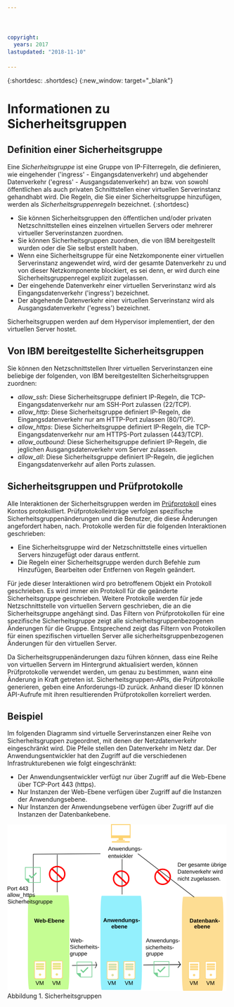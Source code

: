 ```yaml
---



copyright:
  years: 2017
lastupdated: "2018-11-10"

---
```


{:shortdesc: .shortdesc}
{:new_window: target="_blank"}

# Informationen zu Sicherheitsgruppen

## Definition einer Sicherheitsgruppe
Eine *Sicherheitsgruppe* ist eine Gruppe von IP-Filterregeln, die definieren, wie eingehender ('ingress' - Eingangsdatenverkehr) und abgehender
Datenverkehr ('egress' - Ausgangsdatenverkehr) an bzw. von sowohl öffentlichen als auch privaten Schnittstellen einer virtuellen Serverinstanz gehandhabt wird. Die Regeln, die Sie einer Sicherheitsgruppe hinzufügen, werden als *Sicherheitsgruppenregeln* bezeichnet.
{:shortdesc}

* Sie können Sicherheitsgruppen den öffentlichen und/oder privaten Netzschnittstellen eines einzelnen virtuellen Servers oder mehrerer virtueller Serverinstanzen zuordnen.
* Sie können Sicherheitsgruppen zuordnen, die von IBM bereitgestellt wurden oder die Sie selbst erstellt haben.
* Wenn eine Sicherheitsgruppe für eine Netzkomponente einer virtuellen Serverinstanz angewendet wird, wird der gesamte Datenverkehr zu und von dieser Netzkomponente blockiert, es sei denn, er wird durch eine Sicherheitsgruppenregel explizit zugelassen.
* Der eingehende Datenverkehr einer virtuellen Serverinstanz wird als Eingangsdatenverkehr ('ingress') bezeichnet.
* Der abgehende Datenverkehr einer virtuellen Serverinstanz wird als Ausgangsdatenverkehr ('egress') bezeichnet.

Sicherheitsgruppen werden auf dem Hypervisor implementiert, der den virtuellen Server hostet.

## Von IBM bereitgestellte Sicherheitsgruppen
Sie können den Netzschnittstellen Ihrer virtuellen Serverinstanzen eine beliebige der folgenden, von IBM bereitgestellten
Sicherheitsgruppen zuordnen:

* *allow_ssh*: Diese Sicherheitsgruppe definiert IP-Regeln, die TCP-Eingangsdatenverkehr nur am SSH-Port zulassen (22/TCP).
* *allow_http*: Diese Sicherheitsgruppe definiert IP-Regeln, die Eingangsdatenverkehr nur am HTTP-Port zulassen (80/TCP).
* *allow_https*: Diese Sicherheitsgruppe definiert IP-Regeln, die TCP-Eingangsdatenverkehr nur am HTTPS-Port zulassen (443/TCP).
* *allow_outbound*: Diese Sicherheitsgruppe definiert IP-Regeln, die jeglichen Ausgangsdatenverkehr vom Server zulassen.
* *allow_all*: Diese Sicherheitsgruppe definiert IP-Regeln, die jeglichen Eingangsdatenverkehr auf allen Ports zulassen.

## Sicherheitsgruppen und Prüfprotokolle
Alle Interaktionen der Sicherheitsgruppen werden im [Prüfprotokoll](/docs/customer-portal/cpmonenv.html#cp_viewacctauditlog) eines Kontos protokolliert. Prüfprotokolleinträge verfolgen spezifische Sicherheitsgruppenänderungen und die Benutzer, die diese Änderungen angefordert haben, nach. Protokolle werden für die folgenden Interaktionen geschrieben:
* Eine Sicherheitsgruppe wird der Netzschnittstelle eines virtuellen Servers hinzugefügt oder daraus entfernt.
* Die Regeln einer Sicherheitsgruppe werden durch Befehle zum Hinzufügen, Bearbeiten oder Entfernen von Regeln geändert.

Für jede dieser Interaktionen wird pro betroffenem Objekt ein Protokoll geschrieben. Es wird immer ein Protokoll für die geänderte Sicherheitsgruppe geschrieben. Weitere Protokolle werden für jede Netzschnittstelle von virtuellen Servern geschrieben, die an die Sicherheitsgruppe angehängt sind. Das Filtern von Prüfprotokollen für eine spezifische Sicherheitsgruppe zeigt alle sicherheitsgruppenbezogenen Änderungen für die Gruppe. Entsprechend zeigt das Filtern von Protokollen für einen spezifischen virtuellen Server alle sicherheitsgruppenbezogenen Änderungen für den virtuellen Server.

Da Sicherheitsgruppenänderungen dazu führen können, dass eine Reihe von virtuellen Servern im Hintergrund aktualisiert werden, können Prüfprotokolle verwendet werden, um genau zu bestimmen, wann eine Änderung in Kraft getreten ist.  Sicherheitsgruppen-APIs, die Prüfprotokolle generieren, geben eine Anforderungs-ID zurück. Anhand dieser ID können API-Aufrufe mit ihren resultierenden Prüfprotokollen korreliert werden.

## Beispiel
Im folgenden Diagramm sind virtuelle Serverinstanzen einer Reihe von Sicherheitsgruppen zugeordnet,
mit denen der Netzdatenverkehr eingeschränkt wird. Die Pfeile stellen den Datenverkehr im Netz dar. Der Anwendungsentwickler hat den Zugriff auf die verschiedenen Infrastrukturebenen wie folgt eingeschränkt:

* Der Anwendungsentwickler verfügt nur über Zugriff auf die Web-Ebene über TCP-Port 443 (https).
* Nur Instanzen der Web-Ebene verfügen über Zugriff auf die Instanzen der Anwendungsebene.
* Nur Instanzen der Anwendungsebene verfügen über Zugriff auf die Instanzen der Datenbankebene. 

![Abbildung der Sicherheitsgruppen](images/SecurityGroups.png "Abbildung des Datenverkehrs im Netz mit einer Reihe aktivierter Sicherheitsgruppen") Abbildung 1. Sicherheitsgruppen


